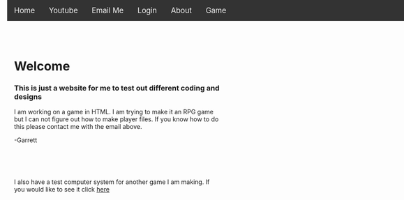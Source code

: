 <head>
  <title>GarbearLez - Home</title>
  <link rel="shortcut icon" href="/favicon.ico" type="image/x-icon" height="32" width="32">
  <link rel="stylesheet" type="text/css" href="/home.css" title="home">
  <style>
body {margin:0;}
.navbar {
  overflow: hidden;
  background-color: #333;
  position: fixed;
  top: 0;
  width: 100%;
}
.navbar a {
  float: left;
  display: block;
  color: #f2f2f2;
  text-align: center;
  padding: 14px 16px;
  text-decoration: none;
  font-size: 17px;
}
.main {
  padding: 16px;
  margin-top: 30px;
  height: 1500px; /* Used in this example to enable scrolling */
}
</style>
</head>
<body>
  <div class="navbar">
  <a href="/home.html">Home</a>
  <a href="https://youtube.com/garbear_lez">Youtube</a>
  <a href="mailto:garbearlez@gmail.com">Email Me</a>
  <a href="/login.html">Login</a>
  <a href="#about">About</a>
  <a href="/game.html">Game</a>
</div>
  <div class="main">
  <h1>Welcome</h1>
    <h3>This is just a website for me to test out different coding and designs</h3>
    <p>I am working on a game in HTML. I am trying to make it an RPG game but I can not figure out how to make player files. If you know how to do this please contact me with the email above.</p>
    <p>-Garrett</p>
    <br>
    <br>
    <br>
    <p>I also have a test computer system for another game I am making. If you would like to see it click <a href="/testcomputer/home.html">here</a></p>
    
  </div>
</body>
